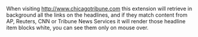 When visiting http://www.chicagotribune.com this extension will retrieve in background all the links on the headlines, and if they match content from AP, Reuters, CNN or Tribune News Services it will render those headline item blocks white, you can see them only on mouse over.